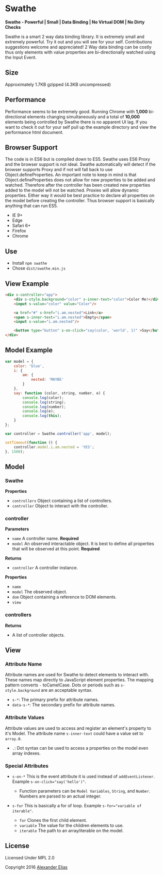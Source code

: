 # Swathe #
**Swathe - Powerful | Small | Data Binding | No Virtual DOM | No Dirty Checks**

Swathe is a smart 2 way data binding library. It is extremely small and extremely powerful. Try it out and you will see for your self. Contributions suggestions welcome and appreciated! 2 Way data binding can be costly thus only elements with value properties are bi-directionally watched using the Input Event.


## Size ##
Approximately 1.7KB gzipped (4.3KB uncompressed)


## Performance ##
Performance seems to be extremely good. Running Chrome with **1,000** bi-directional elements changing simultaneously and a total of **10,000** elements being controlled by Swathe there is no apparent UI lag. If you want to check it out for your self pull up the example directory and view the performance html document.


## Browser Support ##
The code is in ES6 but is compiled down to ES5. Swathe uses ES6 Proxy and the browser support is not ideal. Swathe automatically will detect if the browser supports Proxy and if not will fall back to use Object.defineProperties. An important note to keep in mind is that Object.defineProperties does not allow for new properties to be added and watched. Therefore after the controller has been created new properties added to the model will not be watched. Proxies will allow dynamic properties. Either way it would be best practice to declare all properties on the model before creating the controller. Thus browser support is basically anything that can run ES5.

- IE 9+
- Edge
- Safari 6+
- Firefox
- Chrome


## Use ##
- Install `npm swathe`
- Chose `dist/swathe.min.js`


## View Example ##
```HTML
<div s-controller="app">
	<div s-style.background="color" s-inner-text="color">Color Me!</div>
	<input s-value="color" value="Color"/>

	<a href="#" s-href="i.am.nested">Link</a>
	<span s-inner-text="i.am.nested">Empty</span>
	<input s-value="i.am.nested"/>

	<button type="button" s-on-click="say(color, 'world', 1)" >Say</button>
</div>
```


## Model Example ##
```JavaScript
var model = {
	color: 'blue',
	i: {
		am: {
			nested: 'MAYBE'
		}
	},
	say: function (color, string, number, e) {
		console.log(color);
		console.log(string);
		console.log(number);
		console.log(e);
		console.log(this);
	}
};

var controller = Swathe.controller('app', model);

setTimeout(function () {
	controller.model.i.am.nested = 'YES';
}, 1500);
```


## Model ##
### Swathe ###
**Properties**
- `controllers` Object containing a list of controllers.
- `controller` Object to interact with the controller.

### controller ###
**Parameters**
- `name`  A controller name. **Required**
- `model` An observed interactable object. It is best to define all properties that will be observed at this point. **Required**

**Returns**
- `controller` A controller instance.

**Properties**
- `name`
- `model` The observed object.
- `dom` Object containing a reference to DOM elements.
- `view`

### controllers ###
**Returns**
- A list of controller objects.

## View ##
### Attribute Name ###
Attribute names are used for Swathe to detect elements to interact with. These names map directly to JavaScript element properties. The mapping pattern converts `-` toCamelCase. Dots or periods such as `s-style.background` are an acceptable syntax.

- `s-*`: The primary prefix for attribute names.
- `data-s-*`: The secondary prefix for attribute names.

### Attribute Values ###
Attribute values are used to access and register an element's property to it's Model. The attribute name `s-inner-text` could have a value set to `array.0`.

- `.`: Dot syntax can be used to access a properties on the model even array indexes.

### Special Attributes ###
- `s-on-*` This is the event attribute it is used instead of `addEventListener`. Example `s-on-click="say('hello')"`.
	- Function parameters can be `Model Variables`, `String`, and `Number`. Numbers are parsed to an actual integer.

- `s-for` This is basically a for of loop. Example `s-for="variable of iterable"`.
	- `for` Clones the first child element.
	- `variable` The value for the children elements to use.
	- `iterable` The path to an array/iterable on the model.


## License ##
Licensed Under MPL 2.0

Copyright 2016 [Alexander Elias](https://github.com/AlexanderElias/)
